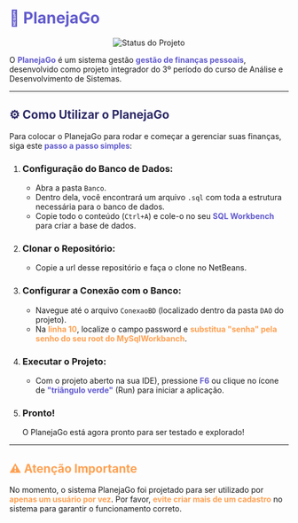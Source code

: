 <h1 style="color: #615ACD;">🚀 PlanejaGo</h1>

<p align="center">
  <img src="https://img.shields.io/badge/Status-Em%20Produção-blue" alt="Status do Projeto">
</p>

<p>
  O <strong style="color: #615ACD;">PlanejaGo</strong> é um sistema gestão <strong style="color: #615ACD;">gestão de finanças pessoais</strong>, desenvolvido como projeto integrador do 3º período do curso de Análise e Desenvolvimento de Sistemas.
</p>
<hr>

<h2 style="color: #2C2966;">⚙️ Como Utilizar o PlanejaGo</h2>

<p>
  Para colocar o PlanejaGo para rodar e começar a gerenciar suas finanças, siga este <strong style="color: #615ACD;">passo a passo simples</strong>:
</p>

<ol>
  <li>
    <h3>Configuração do Banco de Dados:</h3>
    <ul>
      <li>Abra a pasta <code>Banco</code>.</li>
      <li>Dentro dela, você encontrará um arquivo <code>.sql</code> com toda a estrutura necessária para o banco de dados.</li>
      <li>Copie todo o conteúdo (<code>Ctrl+A</code>) e cole-o no seu <strong style="color: #615ACD;">SQL Workbench</strong> para criar a base de dados.</li>
    </ul>
  </li>
  <li>
    <h3>Clonar o Repositório:</h3>
    <ul>
      <li>Copie a url desse repositório e faça o clone no NetBeans.</li>
    </ul>
  </li>
  <li>
    <h3>Configurar a Conexão com o Banco:</h3>
    <ul>
      <li>Navegue até o arquivo <code>ConexaoBD</code> (localizado dentro da pasta <code>DAO</code> do projeto).</li>
      <li>Na <strong style="color: #FFA051;">linha 10</strong>, localize o campo password e <strong style="color: #FFA051;">substitua "senha" pela senho do seu root do MySqlWorkbanch</strong>.</li>
    </ul>
  </li>
  <li>
    <h3>Executar o Projeto:</h3>
    <ul>
      <li>Com o projeto aberto na sua IDE), pressione <strong style="color: #615ACD;">F6</strong> ou clique no ícone de <strong style="color: #615ACD;">"triângulo verde"</strong> (Run) para iniciar a aplicação.</li>
    </ul>
  </li>
  <li>
    <h3>Pronto!</h3>
    <p>O PlanejaGo está agora pronto para ser testado e explorado!</p>
  </li>
</ol>

<hr>

<h2 style="color: #FFA051;">⚠️ Atenção Importante</h2>

<p>
  No momento, o sistema PlanejaGo foi projetado para ser utilizado por <strong style="color: #FFA051;">apenas um usuário por vez</strong>. Por favor, <strong style="color: #FFA051;">evite criar mais de um cadastro</strong> no sistema para garantir o funcionamento correto.
</p>
